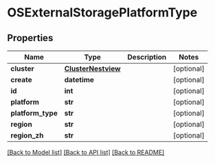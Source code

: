 # OSExternalStoragePlatformType

## Properties
Name | Type | Description | Notes
------------ | ------------- | ------------- | -------------
**cluster** | [**ClusterNestview**](ClusterNestview.md) |  | [optional] 
**create** | **datetime** |  | [optional] 
**id** | **int** |  | [optional] 
**platform** | **str** |  | [optional] 
**platform_type** | **str** |  | [optional] 
**region** | **str** |  | [optional] 
**region_zh** | **str** |  | [optional] 

[[Back to Model list]](../README.md#documentation-for-models) [[Back to API list]](../README.md#documentation-for-api-endpoints) [[Back to README]](../README.md)


